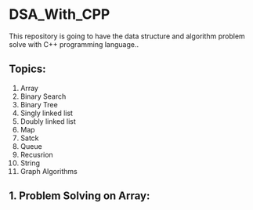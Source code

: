 # DSA_With_CPP
This repository is going to have the data structure and algorithm problem solve with C++ programming language..

## Topics:
1. Array
2. Binary Search
3. Binary Tree
4. Singly linked list
5. Doubly linked list
6. Map
7. Satck
8. Queue
9. Recusrion
10. String
11. Graph Algorithms

## 1. Problem Solving on Array:
